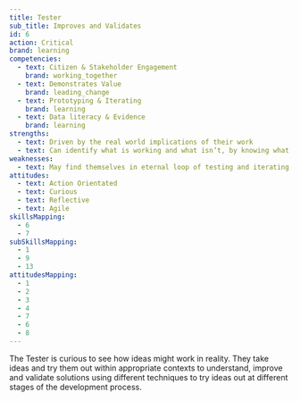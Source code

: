 ```yaml
---
title: Tester
sub_title: Improves and Validates
id: 6
action: Critical
brand: learning
competencies:
  - text: Citizen & Stakeholder Engagement
    brand: working_together
  - text: Demonstrates Value
    brand: leading_change
  - text: Prototyping & Iterating
    brand: learning
  - text: Data literacy & Evidence
    brand: learning
strengths:
  - text: Driven by the real world implications of their work
  - text: Can identify what is working and what isn’t, by knowing what to measure
weaknesses:
  - text: May find themselves in eternal loop of testing and iterating, as things can always be improved
attitudes:
  - text: Action Orientated
  - text: Curious
  - text: Reflective
  - text: Agile
skillsMapping:
  - 6
  - 7
subSkillsMapping:
  - 1
  - 9
  - 13
attitudesMapping: 
  - 1
  - 2
  - 3
  - 4
  - 7
  - 6
  - 8
---
```


The Tester is curious to see how ideas might work in reality. They take ideas and try them out within appropriate contexts to understand, improve and validate solutions using different techniques to try ideas out at different stages of the development process.
